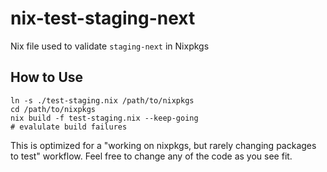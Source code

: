 # nix-test-staging-next
Nix file used to validate `staging-next` in Nixpkgs

## How to Use

```
ln -s ./test-staging.nix /path/to/nixpkgs
cd /path/to/nixpkgs
nix build -f test-staging.nix --keep-going
# evalulate build failures
```
This is optimized for a "working on nixpkgs, but rarely changing packages to test" workflow. Feel free to change any of the code as you see fit.

